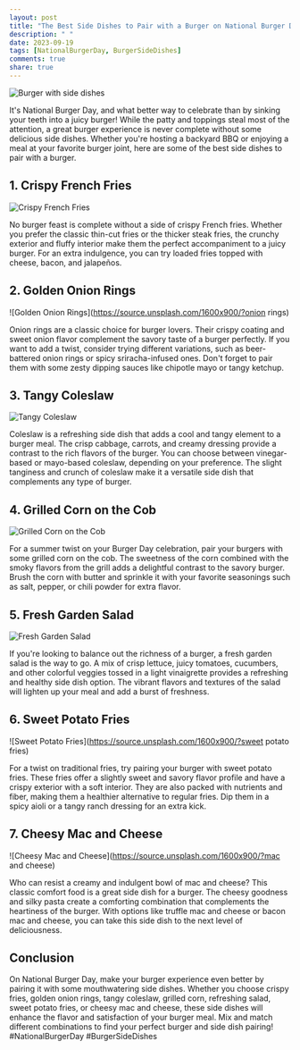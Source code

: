 ```yaml
---
layout: post
title: "The Best Side Dishes to Pair with a Burger on National Burger Day"
description: " "
date: 2023-09-19
tags: [NationalBurgerDay, BurgerSideDishes]
comments: true
share: true
---
```


![Burger with side dishes](https://source.unsplash.com/1600x900/?burger)

It's National Burger Day, and what better way to celebrate than by sinking your teeth into a juicy burger! While the patty and toppings steal most of the attention, a great burger experience is never complete without some delicious side dishes. Whether you're hosting a backyard BBQ or enjoying a meal at your favorite burger joint, here are some of the best side dishes to pair with a burger.

## 1. Crispy French Fries

![Crispy French Fries](https://source.unsplash.com/1600x900/?fries)

No burger feast is complete without a side of crispy French fries. Whether you prefer the classic thin-cut fries or the thicker steak fries, the crunchy exterior and fluffy interior make them the perfect accompaniment to a juicy burger. For an extra indulgence, you can try loaded fries topped with cheese, bacon, and jalapeños. 

## 2. Golden Onion Rings

![Golden Onion Rings](https://source.unsplash.com/1600x900/?onion rings)

Onion rings are a classic choice for burger lovers. Their crispy coating and sweet onion flavor complement the savory taste of a burger perfectly. If you want to add a twist, consider trying different variations, such as beer-battered onion rings or spicy sriracha-infused ones. Don't forget to pair them with some zesty dipping sauces like chipotle mayo or tangy ketchup.

## 3. Tangy Coleslaw

![Tangy Coleslaw](https://source.unsplash.com/1600x900/?coleslaw)

Coleslaw is a refreshing side dish that adds a cool and tangy element to a burger meal. The crisp cabbage, carrots, and creamy dressing provide a contrast to the rich flavors of the burger. You can choose between vinegar-based or mayo-based coleslaw, depending on your preference. The slight tanginess and crunch of coleslaw make it a versatile side dish that complements any type of burger.

## 4. Grilled Corn on the Cob

![Grilled Corn on the Cob](https://source.unsplash.com/1600x900/?corn)

For a summer twist on your Burger Day celebration, pair your burgers with some grilled corn on the cob. The sweetness of the corn combined with the smoky flavors from the grill adds a delightful contrast to the savory burger. Brush the corn with butter and sprinkle it with your favorite seasonings such as salt, pepper, or chili powder for extra flavor.

## 5. Fresh Garden Salad

![Fresh Garden Salad](https://source.unsplash.com/1600x900/?salad)

If you're looking to balance out the richness of a burger, a fresh garden salad is the way to go. A mix of crisp lettuce, juicy tomatoes, cucumbers, and other colorful veggies tossed in a light vinaigrette provides a refreshing and healthy side dish option. The vibrant flavors and textures of the salad will lighten up your meal and add a burst of freshness.

## 6. Sweet Potato Fries

![Sweet Potato Fries](https://source.unsplash.com/1600x900/?sweet potato fries)

For a twist on traditional fries, try pairing your burger with sweet potato fries. These fries offer a slightly sweet and savory flavor profile and have a crispy exterior with a soft interior. They are also packed with nutrients and fiber, making them a healthier alternative to regular fries. Dip them in a spicy aioli or a tangy ranch dressing for an extra kick.

## 7. Cheesy Mac and Cheese

![Cheesy Mac and Cheese](https://source.unsplash.com/1600x900/?mac and cheese)

Who can resist a creamy and indulgent bowl of mac and cheese? This classic comfort food is a great side dish for a burger. The cheesy goodness and silky pasta create a comforting combination that complements the heartiness of the burger. With options like truffle mac and cheese or bacon mac and cheese, you can take this side dish to the next level of deliciousness.

## Conclusion

On National Burger Day, make your burger experience even better by pairing it with some mouthwatering side dishes. Whether you choose crispy fries, golden onion rings, tangy coleslaw, grilled corn, refreshing salad, sweet potato fries, or cheesy mac and cheese, these side dishes will enhance the flavor and satisfaction of your burger meal. Mix and match different combinations to find your perfect burger and side dish pairing! #NationalBurgerDay #BurgerSideDishes
